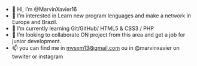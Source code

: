 - 👋 Hi, I’m @MarvinXavier16
- 👀 I’m interested in Learn new program lenguages and make a network in Europe and Brazil. 
- 🌱 I’m currently learning Git/GitHub/ HTML5 & CSS3 / PHP 
- 💞️ I’m looking to collaborate ON project from this area and get a job for junior development. 
- 📫 you can find me in mvsxm13@gmail.com ou in @marvinxavier on twwiter or instagram

<!---
MarvinXavier16/MarvinXavier16 is a ✨ special ✨ repository because its `README.md` (this file) appears on your GitHub profile.
You can click the Preview link to take a look at your changes.
--->
